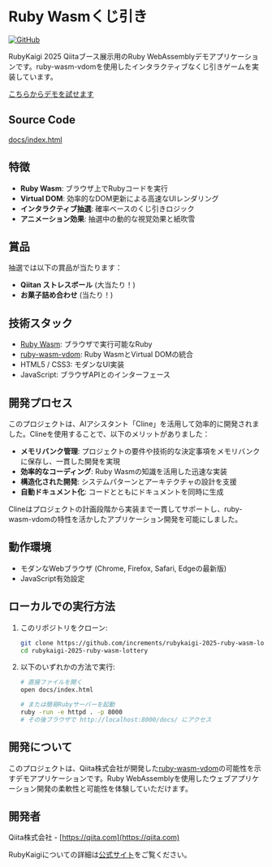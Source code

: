 # Ruby Wasmくじ引き

[![GitHub](https://img.shields.io/badge/GitHub-increments%2Frubykaigi--2025--ruby--wasm--lottery-green?style=flat-square&logo=github)](https://github.com/increments/rubykaigi-2025-ruby-wasm-lottery)

RubyKaigi 2025 Qiitaブース展示用のRuby WebAssemblyデモアプリケーションです。ruby-wasm-vdomを使用したインタラクティブなくじ引きゲームを実装しています。

[こちらからデモを試せます](https://increments.github.io/rubykaigi-2025-ruby-wasm-lottery/)

## Source Code

[docs/index.html](docs/index.html)

## 特徴

- **Ruby Wasm**: ブラウザ上でRubyコードを実行
- **Virtual DOM**: 効率的なDOM更新による高速なUIレンダリング
- **インタラクティブ抽選**: 確率ベースのくじ引きロジック
- **アニメーション効果**: 抽選中の動的な視覚効果と紙吹雪

## 賞品

抽選では以下の賞品が当たります：

- **Qiitan ストレスボール** (大当たり！)
- **お菓子詰め合わせ** (当たり！)

## 技術スタック

- [Ruby Wasm](https://github.com/ruby/ruby.wasm): ブラウザで実行可能なRuby
- [ruby-wasm-vdom](https://github.com/getty104/ruby-wasm-vdom): Ruby WasmとVirtual DOMの統合
- HTML5 / CSS3: モダンなUI実装
- JavaScript: ブラウザAPIとのインターフェース

## 開発プロセス

このプロジェクトは、AIアシスタント「Cline」を活用して効率的に開発されました。Clineを使用することで、以下のメリットがありました：

- **メモリバンク管理**: プロジェクトの要件や技術的な決定事項をメモリバンクに保存し、一貫した開発を実現
- **効率的なコーディング**: Ruby Wasmの知識を活用した迅速な実装
- **構造化された開発**: システムパターンとアーキテクチャの設計を支援
- **自動ドキュメント化**: コードとともにドキュメントを同時に生成

Clineはプロジェクトの計画段階から実装まで一貫してサポートし、ruby-wasm-vdomの特性を活かしたアプリケーション開発を可能にしました。

## 動作環境

- モダンなWebブラウザ (Chrome, Firefox, Safari, Edgeの最新版)
- JavaScript有効設定

## ローカルでの実行方法

1. このリポジトリをクローン:
   ```bash
   git clone https://github.com/increments/rubykaigi-2025-ruby-wasm-lottery.git
   cd rubykaigi-2025-ruby-wasm-lottery
   ```

2. 以下のいずれかの方法で実行:
   ```bash
   # 直接ファイルを開く
   open docs/index.html

   # または簡易Rubyサーバーを起動
   ruby -run -e httpd . -p 8000
   # その後ブラウザで http://localhost:8000/docs/ にアクセス
   ```

## 開発について

このプロジェクトは、Qiita株式会社が開発した[ruby-wasm-vdom](https://github.com/getty104/ruby-wasm-vdom)の可能性を示すデモアプリケーションです。Ruby WebAssemblyを使用したウェブアプリケーション開発の柔軟性と可能性を体験していただけます。

## 開発者

Qiita株式会社 - [https://qiita.com](https://qiita.com)

RubyKaigiについての詳細は[公式サイト](https://rubykaigi.org)をご覧ください。
